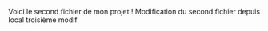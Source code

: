 Voici le second fichier de mon projet !
Modification du second fichier depuis local
troisième modif
